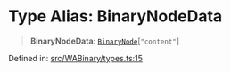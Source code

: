 # Type Alias: BinaryNodeData

> **BinaryNodeData**: [`BinaryNode`](BinaryNode.md)\[`"content"`\]

Defined in: [src/WABinary/types.ts:15](https://github.com/Fokusdotid/Baileys/blob/f4c7971f59af0b012f8de667e7a21ae12f7bbf19/src/WABinary/types.ts#L15)
